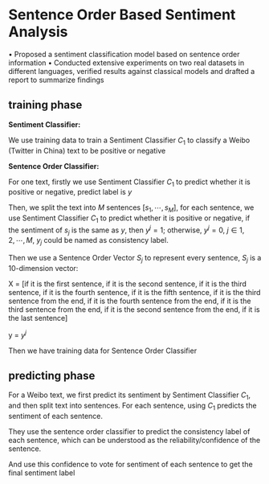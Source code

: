 # Sentence Order Based Sentiment Analysis 


• Proposed a sentiment classification model based on sentence order information
• Conducted extensive experiments on two real datasets in different languages, verified results against
classical models and drafted a report to summarize findings

## training phase

**Sentiment Classifier:**

We use training data to train a Sentiment Classifier $C_1$ to classify a Weibo (Twitter in China) text to be positive or negative

**Sentence Order Classifier:**

For one text, firstly we use Sentiment Classifier $C_1$ to predict whether it is positive or negative, predict label is $y$

Then, we split the text into $M$ sentences $[s_1, \cdots, s_M]$, for each sentence, we use Sentiment Classifier $C_1$ to predict whether it is positive or negative, if the sentiment of $s_j$ is the same as $y$, then $y^j=1$; otherwise, $y^j=0$, $j\in {1,2,\cdots,M}$, $y_j$ could be named as consistency label.

Then we use a Sentence Order Vector $S_j$ to represent every sentence, $S_j$ is a 10-dimension vector: 

X = [if it is the first sentence, if it is the second sentence, if it is the third sentence, if it is the fourth sentence, if it is the fifth sentence, if it is the third sentence from the end, if it is the fourth sentence from the end, if it is the third sentence from the end, if it is the second sentence from the end, if it is the last sentence]

y = $y^j$

Then we have training data for Sentence Order Classifier


## predicting phase


For a Weibo text, we first predict its sentiment by Sentiment Classifier $C_1$, and then split text into sentences. For each sentence, using $C_1$ predicts the sentiment of each sentence.

They use the sentence order classifier to predict the consistency label of each sentence, which can be understood as the reliability/confidence of the sentence.

And use this confidence to vote for sentiment of each sentence to get the final sentiment label

